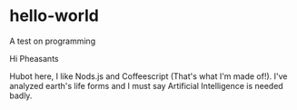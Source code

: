 # hello-world
A test on programming

Hi Pheasants 

Hubot here, I like Nods.js and Coffeescript (That's what I'm made of!).
I've analyzed earth's life forms and I must say Artificial Intelligence is needed badly.
